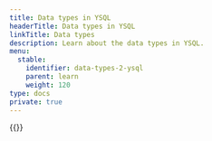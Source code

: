 ```yaml
---
title: Data types in YSQL
headerTitle: Data types in YSQL
linkTitle: Data types
description: Learn about the data types in YSQL.
menu:
  stable:
    identifier: data-types-2-ysql
    parent: learn
    weight: 120
type: docs
private: true
---
```

<!-- Page DISABLED for lack of content -->

{{<api-tabs>}}
